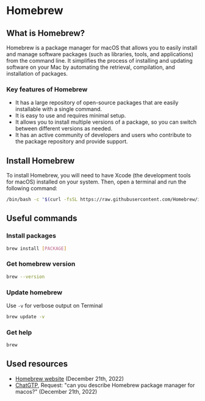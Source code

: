 [description]: <> (Homebrew is a package manager for macOS that allows you to easily install and manage software packages [such as libraries, tools, and applications] from the command line.)
[preservedKeywords]: <> (web, node.js, nvm, js, installation, scripts, script collection)
# Homebrew
## What is Homebrew?
Homebrew is a package manager for macOS that allows you to easily install and manage software packages (such as libraries, tools, and applications) from the command line. It simplifies the process of installing and updating software on your Mac by automating the retrieval, compilation, and installation of packages.

### Key features of Homebrew
- It has a large repository of open-source packages that are easily installable with a single command.
- It is easy to use and requires minimal setup.
- It allows you to install multiple versions of a package, so you can switch between different versions as needed.
- It has an active community of developers and users who contribute to the package repository and provide support.

## Install Homebrew
To install Homebrew, you will need to have Xcode (the development tools for macOS) installed on your system. Then, open a terminal and run the following command:
```sh
/bin/bash -c "$(curl -fsSL https://raw.githubusercontent.com/Homebrew/install/HEAD/install.sh)"
```

## Useful commands
### Install packages
```sh
brew install [PACKAGE]
```
### Get homebrew version
```sh
brew --version
```
### Update homebrew
Use `-v` for verbose output on Terminal
```sh
brew update -v
```
### Get help
```sh
brew
```

## Used resources
- [Homebrew website](https://brew.sh/) (December 21th, 2022)
- [ChatGTP](https://chat.openai.com/chat), Request: "can you describe Homebrew package manager for macos?" (December 21th, 2022)